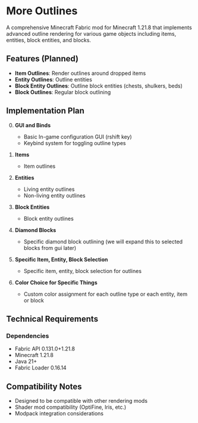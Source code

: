 # More Outlines

A comprehensive Minecraft Fabric mod for Minecraft 1.21.8 that implements advanced outline rendering for various game objects including items, entities, block entities, and blocks.

## Features (Planned)

- **Item Outlines**: Render outlines around dropped items
- **Entity Outlines**: Outline entities
- **Block Entity Outlines**: Outline block entities (chests, shulkers, beds)
- **Block Outlines**: Regular block outlining

## Implementation Plan

0. **GUI and Binds**
   - Basic In-game configuration GUI (rshift key)
   - Keybind system for toggling outline types

1. **Items**
   - Item outlines

2. **Entities**
   - Living entity outlines
   - Non-living entity outlines

3. **Block Entities**
   - Block entity outlines

4. **Diamond Blocks**
   - Specific diamond block outlining (we will expand this to selected blocks from gui later)

5. **Specific Item, Entity, Block Selection**
   - Specific item, entity, block selection for outlines

6. **Color Choice for Specific Things**
   - Custom color assignment for each outline type or each entity, item or block

## Technical Requirements

### Dependencies
- Fabric API 0.131.0+1.21.8
- Minecraft 1.21.8
- Java 21+
- Fabric Loader 0.16.14

## Compatibility Notes
- Designed to be compatible with other rendering mods
- Shader mod compatibility (OptiFine, Iris, etc.)
- Modpack integration considerations

